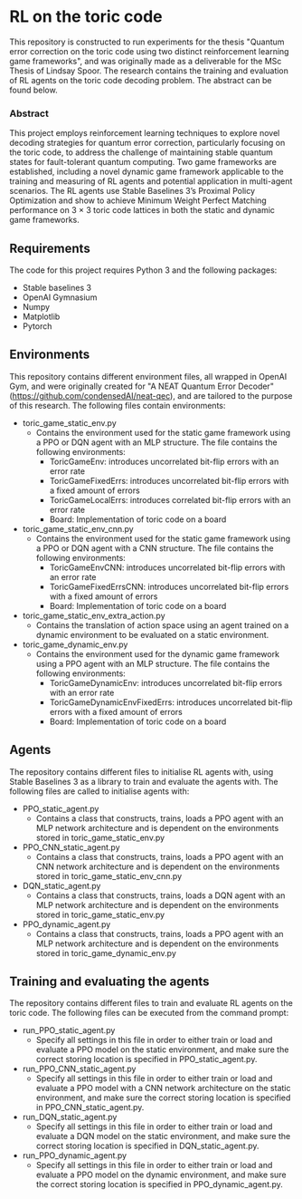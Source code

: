# RL on the toric code

This repository is constructed to run experiments for the thesis "Quantum error correction on the toric code using two distinct reinforcement learning game frameworks", and was originally made as a deliverable for the MSc Thesis of Lindsay Spoor. The research contains the training and evaluation of RL agents on the toric code decoding problem. The abstract can be found below.


### Abstract

This project employs reinforcement learning techniques to explore novel  decoding strategies for quantum error correction, particularly focusing on the toric code, to address the challenge of maintaining stable quantum states for fault-tolerant quantum computing. Two game frameworks are established, including a novel dynamic game framework applicable to the training and measuring of RL agents and potential application in multi-agent scenarios. The RL agents use Stable Baselines 3’s Proximal Policy Optimization and show to achieve Minimum Weight Perfect Matching performance on 3 × 3 toric code lattices in both the static and dynamic game frameworks.


## Requirements

The code for this project requires Python 3 and the following packages:
- Stable baselines 3
- OpenAI Gymnasium
- Numpy
- Matplotlib
- Pytorch


## Environments

This repository contains different environment files, all wrapped in OpenAI Gym, and were originally created for "A NEAT Quantum Error Decoder" (https://github.com/condensedAI/neat-qec), and are tailored to the purpose of this research. The following files contain environments:

- toric_game_static_env.py
	- Contains the environment used for the static game framework using a PPO or DQN agent with an MLP structure. The file contains the following environments:
		- ToricGameEnv: introduces uncorrelated bit-flip errors with an error rate
		- ToricGameFixedErrs: introduces uncorrelated bit-flip errors with a fixed amount of errors
		- ToricGameLocalErrs: introduces correlated bit-flip errors with an error rate
		- Board: Implementation of toric code on a board
- toric_game_static_env_cnn.py
	- Contains the environment used for the static game framework using a PPO or DQN agent with a CNN structure. The file contains the following environments:
		- ToricGameEnvCNN: introduces uncorrelated bit-flip errors with an error rate
		- ToricGameFixedErrsCNN: introduces uncorrelated bit-flip errors with a fixed amount of errors
		- Board: Implementation of toric code on a board
- toric_game_static_env_extra_action.py
	- Contains the translation of action space using an agent trained on a dynamic environment to be evaluated on a static environment. 
- toric_game_dynamic_env.py
	- Contains the environment used for the dynamic game framework using a PPO agent with an MLP structure. The file contains the following environments:
		- ToricGameDynamicEnv: introduces uncorrelated bit-flip errors with an error rate
		- ToricGameDynamicEnvFixedErrs: introduces uncorrelated bit-flip errors with a fixed amount of errors
		- Board: Implementation of toric code on a board


## Agents

The repository contains different files to initialise RL agents with, using Stable Baselines 3 as a library to train and evaluate the agents with. The following files are called to initialise agents with:

- PPO_static_agent.py
	- Contains a class that constructs, trains, loads a PPO agent with an MLP network architecture and is dependent on the environments stored in toric_game_static_env.py
- PPO_CNN_static_agent.py
	- Contains a class that constructs, trains, loads a PPO agent with an CNN network architecture and is dependent on the environments stored in toric_game_static_env_cnn.py
- DQN_static_agent.py
	- Contains a class that constructs, trains, loads a DQN agent with an MLP network architecture and is dependent on the environments stored in toric_game_static_env.py
- PPO_dynamic_agent.py
	- Contains a class that constructs, trains, loads a PPO agent with an MLP network architecture and is dependent on the environments stored in toric_game_dynamic_env.py


## Training and evaluating the agents

The repository contains different files to train and evaluate RL agents on the toric code. The following files can be executed from the command prompt:

- run_PPO_static_agent.py
	- Specify all settings in this file in order to either train or load and evaluate a PPO model on the static environment, and make sure the correct storing location is specified in PPO_static_agent.py.
- run_PPO_CNN_static_agent.py
	- Specify all settings in this file in order to either train or load and evaluate a PPO model with a CNN network architecture on the static environment, and make sure the correct storing location is specified in PPO_CNN_static_agent.py.
- run_DQN_static_agent.py
	- Specify all settings in this file in order to either train or load and evaluate a DQN model on the static environment, and make sure the correct storing location is specified in DQN_static_agent.py.
- run_PPO_dynamic_agent.py
	- Specify all settings in this file in order to either train or load and evaluate a PPO model on the dynamic environment, and make sure the correct storing location is specified in PPO_dynamic_agent.py.

